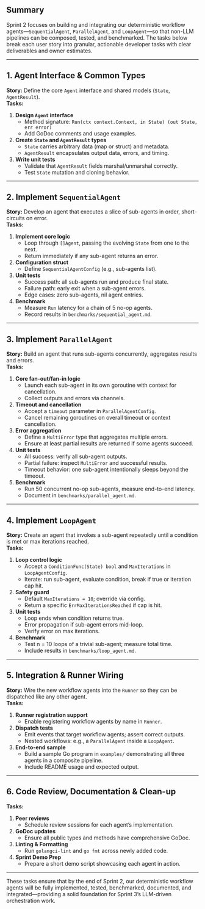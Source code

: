 ## Summary

Sprint 2 focuses on building and integrating our deterministic workflow agents—`SequentialAgent`, `ParallelAgent`, and `LoopAgent`—so that non-LLM pipelines can be composed, tested, and benchmarked. The tasks below break each user story into granular, actionable developer tasks with clear deliverables and owner estimates.

---

## 1. Agent Interface & Common Types

**Story:** Define the core `Agent` interface and shared models (`State`, `AgentResult`).  
**Tasks:**
1. **Design `Agent` interface**  
   - Method signature: `Run(ctx context.Context, in State) (out State, err error)`  
   - Add GoDoc comments and usage examples.  
2. **Create `State` and `AgentResult` types**  
   - `State` carries arbitrary data (map or struct) and metadata.  
   - `AgentResult` encapsulates output data, errors, and timing.  
3. **Write unit tests**  
   - Validate that `AgentResult` fields marshal/unmarshal correctly.  
   - Test `State` mutation and cloning behavior.  

---

## 2. Implement `SequentialAgent`

**Story:** Develop an agent that executes a slice of sub-agents in order, short-circuits on error.  
**Tasks:**
1. **Implement core logic**  
   - Loop through `[]Agent`, passing the evolving `State` from one to the next.  
   - Return immediately if any sub-agent returns an error.  
2. **Configuration struct**  
   - Define `SequentialAgentConfig` (e.g., sub-agents list).  
3. **Unit tests**  
   - Success path: all sub-agents run and produce final state.  
   - Failure path: early exit when a sub-agent errors.  
   - Edge cases: zero sub-agents, nil agent entries.  
4. **Benchmark**  
   - Measure `Run` latency for a chain of 5 no-op agents.  
   - Record results in `benchmarks/sequential_agent.md`.  

---

## 3. Implement `ParallelAgent`

**Story:** Build an agent that runs sub-agents concurrently, aggregates results and errors.  
**Tasks:**
1. **Core fan-out/fan-in logic**  
   - Launch each sub-agent in its own goroutine with context for cancellation.  
   - Collect outputs and errors via channels.  
2. **Timeout and cancellation**  
   - Accept a `timeout` parameter in `ParallelAgentConfig`.  
   - Cancel remaining goroutines on overall timeout or context cancellation.  
3. **Error aggregation**  
   - Define a `MultiError` type that aggregates multiple errors.  
   - Ensure at least partial results are returned if some agents succeed.  
4. **Unit tests**  
   - All success: verify all sub-agent outputs.  
   - Partial failure: inspect `MultiError` and successful results.  
   - Timeout behavior: one sub-agent intentionally sleeps beyond the timeout.  
5. **Benchmark**  
   - Run 50 concurrent no-op sub-agents, measure end-to-end latency.  
   - Document in `benchmarks/parallel_agent.md`.  

---

## 4. Implement `LoopAgent`

**Story:** Create an agent that invokes a sub-agent repeatedly until a condition is met or max iterations reached.  
**Tasks:**
1. **Loop control logic**  
   - Accept a `ConditionFunc(State) bool` and `MaxIterations` in `LoopAgentConfig`.  
   - Iterate: run sub-agent, evaluate condition, break if true or iteration cap hit.  
2. **Safety guard**  
   - Default `MaxIterations = 10`; override via config.  
   - Return a specific `ErrMaxIterationsReached` if cap is hit.  
3. **Unit tests**  
   - Loop ends when condition returns true.  
   - Error propagation if sub-agent errors mid-loop.  
   - Verify error on max iterations.  
4. **Benchmark**  
   - Test n = 10 loops of a trivial sub-agent; measure total time.  
   - Include results in `benchmarks/loop_agent.md`.  

---

## 5. Integration & Runner Wiring

**Story:** Wire the new workflow agents into the `Runner` so they can be dispatched like any other agent.  
**Tasks:**
1. **Runner registration support**  
   - Enable registering workflow agents by name in `Runner`.  
2. **Dispatch tests**  
   - Emit events that target workflow agents; assert correct outputs.  
   - Nested workflows: e.g., a `ParallelAgent` inside a `LoopAgent`.  
3. **End-to-end sample**  
   - Build a sample Go program in `examples/` demonstrating all three agents in a composite pipeline.  
   - Include README usage and expected output.  

---

## 6. Code Review, Documentation & Clean-up

**Tasks:**
1. **Peer reviews**  
   - Schedule review sessions for each agent’s implementation.  
2. **GoDoc updates**  
   - Ensure all public types and methods have comprehensive GoDoc.  
3. **Linting & Formatting**  
   - Run `golangci-lint` and `go fmt` across newly added code.  
4. **Sprint Demo Prep**  
   - Prepare a short demo script showcasing each agent in action.  

---

These tasks ensure that by the end of Sprint 2, our deterministic workflow agents will be fully implemented, tested, benchmarked, documented, and integrated—providing a solid foundation for Sprint 3’s LLM-driven orchestration work.